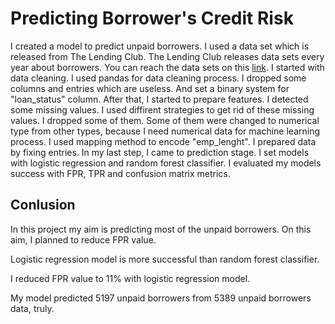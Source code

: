 # Predicting Borrower's Credit Risk
I created a model to predict unpaid borrowers. I used a data set which is released from The Lending Club. The Lending Club releases data sets every year about borrowers. You can reach the data sets on this [link](https://www.lendingclub.com/auth/login?login_url=%2Fstatistics%2Fadditional-statistics%3F). I started with data cleaning. I used pandas for data cleaning process. I dropped some columns and entries which are useless. And set a binary system for "loan_status" column. After that, I started to prepare features. I detected some missing values. I used diffirent strategies to get rid of these missing values. I dropped some of them. Some of them were changed to numerical type from other types, because I need numerical data for machine learning process. I used mapping method to encode "emp_lenght". I prepared data by fixing entries. 
In my last step, I came to prediction stage. I set models with logistic regression and random forest classifier. I evaluated my models success with FPR, TPR and confusion matrix metrics. 

## Conlusion
In this project my aim is predicting most of the unpaid borrowers. On this aim, I planned to reduce FPR value. 

Logistic regression model is more successful than random forest classifier.

I reduced FPR value to 11% with logistic regression model. 

My model predicted 5197 unpaid borrowers from 5389 unpaid borrowers data, truly. 


